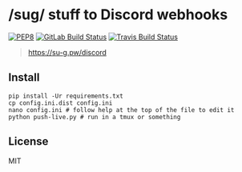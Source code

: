 # /sug/ stuff to Discord webhooks
[![PEP8](https://img.shields.io/badge/code%20style-pep8-green.svg)](https://www.python.org/dev/peps/pep-0008/)
[![GitLab Build Status](https://gitlab.com/ctoon/sug/sug-discord-webhook/badges/master/build.svg)](https://gitlab.com/ctoon/sug/sug-discord-webhook/commits/master)
[![Travis Build Status](https://travis-ci.org/sugrocks/sug-discord-webhook.svg?branch=master)](https://travis-ci.org/sugrocks/sug-discord-webhook)

> https://su-g.pw/discord

## Install
```
pip install -Ur requirements.txt
cp config.ini.dist config.ini
nano config.ini # follow help at the top of the file to edit it
python push-live.py # run in a tmux or something
```

## License
MIT
